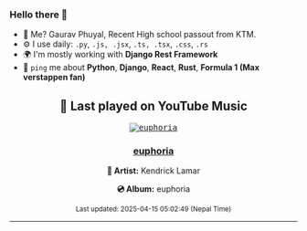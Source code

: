 ### Hello there 👋
- 💨 Me? Gaurav Phuyal, Recent High school passout from KTM.
- ⚙️ I use daily: `.py`, `.js, .jsx`, `.ts, .tsx`, `.css`, `.rs`
- 🌍 I'm mostly working with **Django Rest Framework**
- 💬 `ping` me about **Python**, **Django**, **React**, **Rust**, **Formula 1 (Max verstappen fan)**
<!-- YOUTUBE-MUSIC-START -->
<div align='center'>

## 🎵 Last played on YouTube Music

<kbd>

[![euphoria](https://lastfm.freetls.fastly.net/i/u/174s/b2946e7a8ca6279fd346cc4f6ae95087.jpg)](https://lastfm.freetls.fastly.net/i/u/174s/b2946e7a8ca6279fd346cc4f6ae95087.jpg)

</kbd>

### [euphoria](https://www.youtube.com/results?search_query=Kendrick%20Lamar%20euphoria)

**🎤 Artist:** Kendrick Lamar

**💿 Album:** euphoria

<sub>Last updated: 2025-04-15 05:02:49 (Nepal Time)</sub>

</div>

<!-- YOUTUBE-MUSIC-END -->
<hr>

